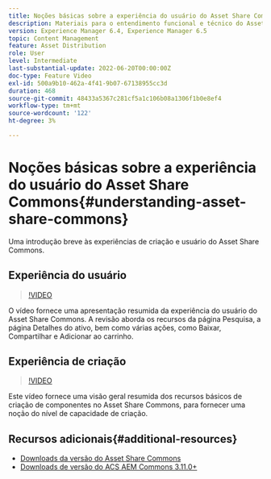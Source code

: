 ```yaml
---
title: Noções básicas sobre a experiência do usuário do Asset Share Commons
description: Materiais para o entendimento funcional e técnico do Assets Share Commons
version: Experience Manager 6.4, Experience Manager 6.5
topic: Content Management
feature: Asset Distribution
role: User
level: Intermediate
last-substantial-update: 2022-06-20T00:00:00Z
doc-type: Feature Video
exl-id: 500a9b10-462a-4f41-9b07-67138955cc3d
duration: 468
source-git-commit: 48433a5367c281cf5a1c106b08a1306f1b0e8ef4
workflow-type: tm+mt
source-wordcount: '122'
ht-degree: 3%

---
```


# Noções básicas sobre a experiência do usuário do Asset Share Commons{#understanding-asset-share-commons}

Uma introdução breve às experiências de criação e usuário do Asset Share Commons.

## Experiência do usuário

>[!VIDEO](https://video.tv.adobe.com/v/20497?quality=12&learn=on)

O vídeo fornece uma apresentação resumida da experiência do usuário do Asset Share Commons. A revisão aborda os recursos da página Pesquisa, a página Detalhes do ativo, bem como várias ações, como Baixar, Compartilhar e Adicionar ao carrinho.

## Experiência de criação

>[!VIDEO](https://video.tv.adobe.com/v/20498?quality=12&learn=on)

Este vídeo fornece uma visão geral resumida dos recursos básicos de criação de componentes no Asset Share Commons, para fornecer uma noção do nível de capacidade de criação.

## Recursos adicionais{#additional-resources}

* [Downloads da versão do Asset Share Commons](https://github.com/Adobe-Marketing-Cloud/asset-share-commons/releases)
* [Downloads de versão do ACS AEM Commons 3.11.0+](https://github.com/Adobe-Consulting-Services/acs-aem-commons/releases)
